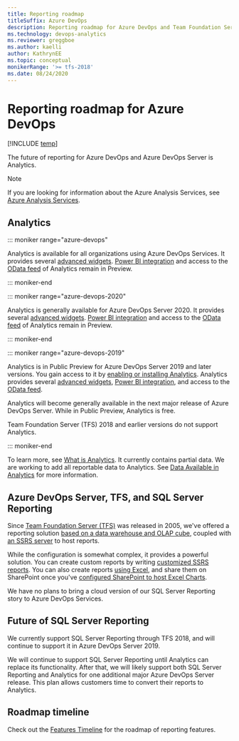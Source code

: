 ```yaml
---
title: Reporting roadmap
titleSuffix: Azure DevOps 
description: Reporting roadmap for Azure DevOps and Team Foundation Server (TFS) 
ms.technology: devops-analytics
ms.reviewer: greggboe
ms.author: kaelli
author: KathrynEE
ms.topic: conceptual
monikerRange: '>= tfs-2018'
ms.date: 08/24/2020
---
```


# Reporting roadmap for Azure DevOps 

[!INCLUDE [temp](../includes/version-azure-devops.md)]

The future of reporting for Azure DevOps and Azure DevOps Server is Analytics. 

> [!NOTE]  
> If you are looking for information about the Azure Analysis Services, see 
[Azure Analysis Services](https://azure.microsoft.com/services/analysis-services/).

## Analytics

::: moniker range="azure-devops"

Analytics is available for all organizations using Azure DevOps Services. It provides several [advanced widgets](../dashboards/analytics-widgets.md). [Power BI integration](overview.md) and access to the [OData feed](../extend-analytics/quick-ref.md) of Analytics remain in Preview. 

::: moniker-end

::: moniker range="azure-devops-2020"

Analytics is generally available for Azure DevOps Server 2020. It provides several [advanced widgets](../dashboards/analytics-widgets.md). [Power BI integration](overview.md) and access to the [OData feed](../extend-analytics/quick-ref.md) of Analytics remain in Preview. 

::: moniker-end


::: moniker range="azure-devops-2019"

Analytics is in Public Preview for Azure DevOps Server 2019 and later versions. You gain access to it by [enabling or installing Analytics](../dashboards/analytics-extension.md). Analytics provides several [advanced widgets](../dashboards/analytics-widgets.md), [Power BI integration](overview.md), and access to the [OData feed](../extend-analytics/quick-ref.md).

Analytics will become generally available in the next major release of Azure DevOps Server. While in Public Preview, Analytics is free.

Team Foundation Server (TFS) 2018 and earlier versions do not support Analytics. 

::: moniker-end

To learn more, see [What is Analytics](what-is-analytics.md). It currently contains partial data. We are working to add all reportable data to Analytics. See [Data Available in Analytics](./data-available-in-analytics.md) for more information.




## Azure DevOps Server, TFS, and SQL Server Reporting

Since [Team Foundation Server (TFS)](https://visualstudio.microsoft.com/tfs/) was released in 2005, we've offered a reporting solution [based on a data warehouse and OLAP cube](../sql-reports/reporting-services-reports.md), coupled with [an SSRS server](../sql-reports/create-and-manage-reporting-services-reports.md?toc=../sql-reports/toc.json&bc=../sql-reports/breadcrumb/toc.json) to host reports.

<!--- ![TFS Data warehouse architecture conceptual diagram](../sql-reports/media/tfs_datawarearch_r.png)  -->

While the configuration is somewhat complex, it provides a powerful solution. You can create custom reports by writing [customized SSRS reports](../sql-reports/create-and-manage-reporting-services-reports.md?toc=/azure/devops/report/sql-reports/toc.json&bc=/azure/devops/report/sql-reports/breadcrumb/to]c.json). You can also create reports [using Excel](../create-status-and-trend-excel-reports.md?toc=/azure/devops/report/toc.json&bc=/azure/devops/report/breadcrumb/toc.json), and share them on SharePoint once you've [configured SharePoint to host Excel Charts](../sharepoint-dashboards/configure-sharepoint-tfs-2017-earlier.md).

We have no plans to bring a cloud version of our SQL Server Reporting story to Azure DevOps Services.

## Future of SQL Server Reporting

We currently support SQL Server Reporting through TFS 2018, and will continue to support it in Azure DevOps Server 2019.  

We will continue to support SQL Server Reporting until Analytics can replace its functionality. After that, we will likely support both SQL Server Reporting and Analytics for one additional major Azure DevOps Server release. This plan allows customers time to convert their reports to Analytics.



## Roadmap timeline

Check out the [Features Timeline](/azure/devops/release-notes/features-timeline) for the roadmap of reporting features.
